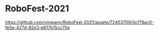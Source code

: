 # RoboFest-2021  

https://github.com/vinwann/RoboFest-2021/assets/72453709/0cf78ac0-fe5e-427d-82e3-e817b15cc75e
